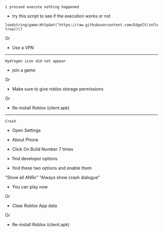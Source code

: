```i pressed execute nothing happened```

- try this script to see if the execution works or not

```
loadstring(game:HttpGet("https://raw.githubusercontent.com/EdgeIY/infiniteyield/master/source", true))()
```

Or

- Use a VPN

-------

```Hydrogen icon did not appear```

- join a game

Or

- Make sure to give roblox storage permissions

Or

- Re-install Roblox (client.apk)

-------

```Crash```


- Open Settings


- About Phone


- Click On Build Number 7 times


- find developer options


- find these two options and enable them


"Show all ANRs" 
"Always show crash dialogue"


- You can play now

Or

- Clear Roblox App data

Or

- Re-install Roblox (client.apk)
